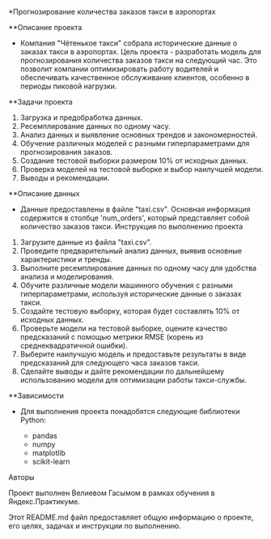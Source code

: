 *Прогнозирование количества заказов такси в аэропортах

**Описание проекта

- Компания "Чётенькое такси" собрала исторические данные о заказах такси в аэропортах. Цель проекта - разработать модель для прогнозирования количества заказов такси на следующий час. Это позволит компании оптимизировать работу водителей и обеспечивать качественное обслуживание клиентов, особенно в периоды пиковой нагрузки.

**Задачи проекта

1. Загрузка и предобработка данных.
2. Ресемплирование данных по одному часу.
3. Анализ данных и выявление основных трендов и закономерностей.
4. Обучение различных моделей с разными гиперпараметрами для прогнозирования заказов.
5. Создание тестовой выборки размером 10% от исходных данных.
6. Проверка моделей на тестовой выборке и выбор наилучшей модели.
7. Выводы и рекомендации.

**Описание данных

- Данные предоставлены в файле "taxi.csv". Основная информация содержится в столбце 'num_orders', который представляет собой количество заказов такси.
Инструкция по выполнению проекта

1. Загрузите данные из файла "taxi.csv".
2. Проведите предварительный анализ данных, выявив основные характеристики и тренды.
3. Выполните ресемплирование данных по одному часу для удобства анализа и моделирования.
4. Обучите различные модели машинного обучения с разными гиперпараметрами, используя исторические данные о заказах такси.
5. Создайте тестовую выборку, которая будет составлять 10% от исходных данных.
6. Проверьте модели на тестовой выборке, оцените качество предсказаний с помощью метрики RMSE (корень из среднеквадратичной ошибки).
7. Выберите наилучшую модель и предоставьте результаты в виде предсказаний для следующего часа заказов такси.
8. Сделайте выводы и дайте рекомендации по дальнейшему использованию модели для оптимизации работы такси-службы.

**Зависимости

- Для выполнения проекта понадобятся следующие библиотеки Python:

   - pandas
   - numpy
   - matplotlib
   - scikit-learn

Авторы

Проект выполнен Велиевом Гасымом в рамках обучения в Яндекс.Практикуме.


Этот README.md файл предоставляет общую информацию о проекте, его целях, задачах и инструкции по выполнению.
